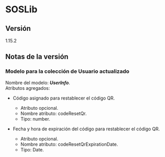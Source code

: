 # SOSLib

## Versión

1.15.2

## Notas de la versión

### Modelo para la colección de Usuario actualizado

Nombre del modelo: ***UserInfo***.  
Atributos agregados:

- Código asignado para restablecer el código QR.
  - Atributo opcional.
  - Nombre atributo: codeResetQr.
  - Tipo: number.

- Fecha y hora de expiración del código para restablecer el código QR.
  - Atributo opcional.
  - Nombre atributo: codeResetQrExpirationDate.
  - Tipo: Date.
